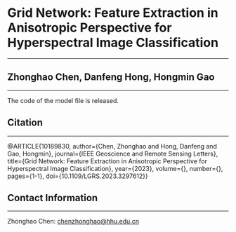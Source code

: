 # Grid Network: Feature Extraction in Anisotropic Perspective for Hyperspectral Image Classification
----------
## Zhonghao Chen, Danfeng Hong, Hongmin Gao
----------
The code of the model file is released.
## Citation
----------
@ARTICLE{10189830,
  author={Chen, Zhonghao and Hong, Danfeng and Gao, Hongmin},
  journal={IEEE Geoscience and Remote Sensing Letters}, 
  title={Grid Network: Feature Extraction in Anisotropic Perspective for Hyperspectral Image Classification}, 
  year={2023},
  volume={},
  number={},
  pages={1-1},
  doi={10.1109/LGRS.2023.3297612}}
## Contact Information
----------
Zhonghao Chen: chenzhonghao@hhu.edu.cn
